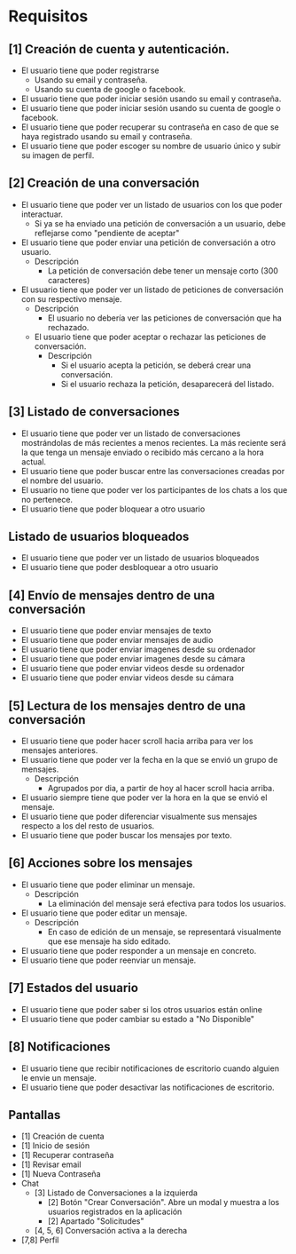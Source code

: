 # Requisitos

## [1] Creación de cuenta y autenticación.

- El usuario tiene que poder registrarse
  - Usando su email y contraseña.
  - Usando su cuenta de google o facebook.
- El usuario tiene que poder iniciar sesión usando su email y contraseña.
- El usuario tiene que poder iniciar sesión usando su cuenta de google o facebook.
- El usuario tiene que poder recuperar su contraseña en caso de que se haya registrado usando su email y contraseña.
- El usuario tiene que poder escoger su nombre de usuario único y subir su imagen de perfil.

## [2] Creación de una conversación

- El usuario tiene que poder ver un listado de usuarios con los que poder interactuar.
  - Si ya se ha enviado una petición de conversación a un usuario, debe reflejarse como "pendiente de aceptar"
- El usuario tiene que poder enviar una petición de conversación a otro usuario.
  - Descripción
    - La petición de conversación debe tener un mensaje corto (300 caracteres)    
- El usuario tiene que poder ver un listado de peticiones de conversación con su respectivo mensaje.
    - Descripción
       - El usuario no debería ver las peticiones de conversación que ha rechazado.
    - El usuario tiene que poder aceptar o rechazar las peticiones de conversación.
      - Descripción
        - Si el usuario acepta la petición, se deberá crear una conversación.
        - Si el usuario rechaza la petición, desaparecerá del listado.

## [3] Listado de conversaciones

- El usuario tiene que poder ver un listado de conversaciones mostrándolas de más recientes a menos recientes. La más reciente será la que tenga un mensaje enviado o recibido más cercano a la hora actual.
- El usuario tiene que poder buscar entre las conversaciones creadas por el nombre del usuario.
- El usuario no tiene que poder ver los participantes de los chats a los que no pertenece.
- El usuario tiene que poder bloquear a otro usuario

## Listado de usuarios bloqueados

- El usuario tiene que poder ver un listado de usuarios bloqueados
- El usuario tiene que poder desbloquear a otro usuario

## [4] Envío de mensajes dentro de una conversación

- El usuario tiene que poder enviar mensajes de texto
- El usuario tiene que poder enviar mensajes de audio
- El usuario tiene que poder enviar imagenes desde su ordenador
- El usuario tiene que poder enviar imagenes desde su cámara
- El usuario tiene que poder enviar videos desde su ordenador
- El usuario tiene que poder enviar videos desde su cámara

## [5] Lectura de los mensajes dentro de una conversación

- El usuario tiene que poder hacer scroll hacia arriba para ver los mensajes anteriores.
- El usuario tiene que poder ver la fecha en la que se envió un grupo de mensajes. 
  - Descripción
    - Agrupados por dia, a partir de hoy al hacer scroll hacia arriba.
- El usuario siempre tiene que poder ver la hora en la que se envió el mensaje.
- El usuario tiene que poder diferenciar visualmente sus mensajes respecto a los del resto de usuarios.
- El usuario tiene que poder buscar los mensajes por texto.

## [6] Acciones sobre los mensajes

- El usuario tiene que poder eliminar un mensaje.
  - Descripción
    - La eliminación del mensaje será efectiva para todos los usuarios.
- El usuario tiene que poder editar un mensaje.
  - Descripción
    - En caso de edición de un mensaje, se representará visualmente que ese mensaje ha sido editado.
- El usuario tiene que poder responder a un mensaje en concreto.
- El usuario tiene que poder reenviar un mensaje.

## [7] Estados del usuario

- El usuario tiene que poder saber si los otros usuarios están online
- El usuario tiene que poder cambiar su estado a "No Disponible"

## [8] Notificaciones

- El usuario tiene que recibir notificaciones de escritorio cuando alguien le envie un mensaje.
- El usuario tiene que poder desactivar las notificaciones de escritorio.

## Pantallas

* [1] Creación de cuenta
* [1] Inicio de sesión
* [1] Recuperar contraseña
* [1] Revisar email
* [1] Nueva Contraseña
* Chat
  * [3] Listado de Conversaciones a la izquierda
    * [2] Botón "Crear Conversación". Abre un modal y muestra a los usuarios registrados en la aplicación
    * [2] Apartado "Solicitudes"
  * [4, 5, 6] Conversación activa a la derecha
* [7,8] Perfil

